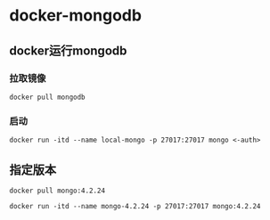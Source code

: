# docker-mongodb

## docker运行mongodb

### 拉取镜像

```
docker pull mongodb
```

### 启动

```
docker run -itd --name local-mongo -p 27017:27017 mongo <-auth>
```

## 指定版本

`docker pull mongo:4.2.24`

`docker run -itd --name mongo-4.2.24 -p 27017:27017 mongo:4.2.24`